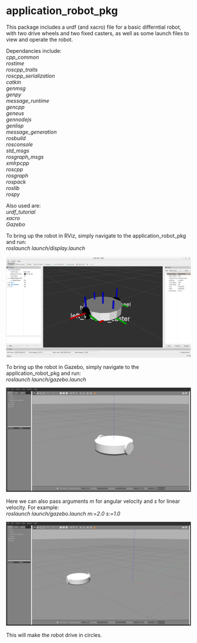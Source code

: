 # application_robot_pkg

This package includes a urdf (and xacro) file for a basic differntial robot, with two drive wheels and two fixed casters, as well as some launch files to view and operate the robot.

Dependancies include:  
*cpp_common  
rostime  
roscpp_traits  
roscpp_serialization  
catkin  
genmsg  
genpy  
message_runtime  
gencpp  
geneus  
gennodejs  
genlisp  
message_generation  
rosbuild  
rosconsole  
std_msgs  
rosgraph_msgs  
xmlrpcpp  
roscpp  
rosgraph  
rospack  
roslib  
rospy*  
  
Also used are:  
*urdf_tutorial  
xacro  
Gazebo*  
  
To bring up the robot in RViz, simply navigate to the application_robot_pkg and run:  
_roslaunch launch/display.launch_  

![Alt](/images/RViz_screen.png "RViz View")  

To bring up the robot in Gazebo, simply navigate to the application_robot_pkg and run:  
_roslaunch launch/gazebo.launch_  

![Alt](/images/gazebo_screen.png "Gazebo View")  

Here we can also pass arguments _m_ for angular velocity and _s_ for linear velocity. For example:  
_roslaunch launch/gazebo.launch m:=2.0 s:=1.0_  


![Alt](/images/gazebo_screen_circle "Gazebo Circle Driving View")  

This will make the robot drive in circles.  

